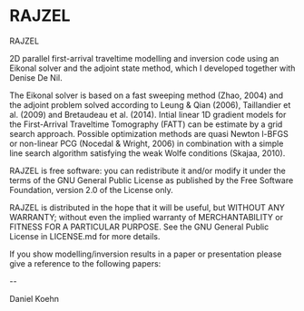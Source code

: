 # RAJZEL
RAJZEL

2D parallel first-arrival traveltime modelling and inversion code using an Eikonal solver and the adjoint state method, 
which I developed together with Denise De Nil.

The Eikonal solver is based on a fast sweeping method (Zhao, 2004) and the adjoint problem solved according to Leung & Qian (2006), Taillandier et al. (2009) and Bretaudeau et al. (2014). Intial linear 1D gradient models for the First-Arrival Traveltime Tomography (FATT) can be estimate by a grid search approach. Possible optimization methods are quasi Newton l-BFGS or non-linear PCG (Nocedal & Wright, 2006) in combination with a simple line search algorithm satisfying the weak Wolfe conditions (Skajaa, 2010). 

RAJZEL is free software: you can redistribute it and/or modify it under the terms of the GNU General Public License as published by the Free Software Foundation, version 2.0 of the License only.

RAJZEL is distributed in the hope that it will be useful, but WITHOUT ANY WARRANTY; without even the implied warranty of MERCHANTABILITY or FITNESS FOR A PARTICULAR PURPOSE. See the GNU General Public License in LICENSE.md for more details.

If you show modelling/inversion results in a paper or presentation please 
give a reference to the following papers:

--

Daniel Koehn

